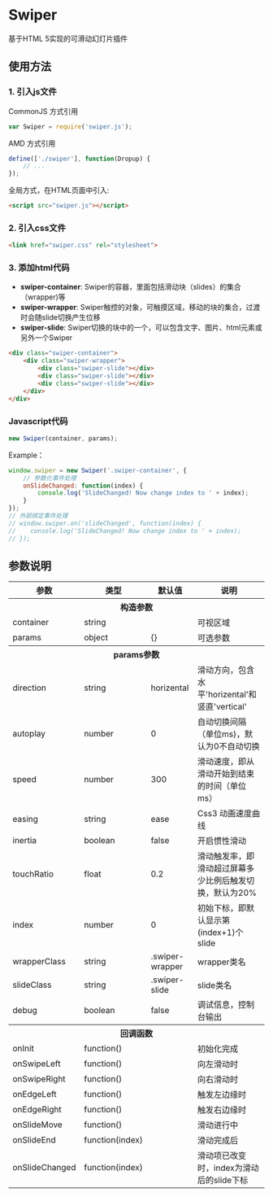 # Swiper
基于HTML 5实现的可滑动幻灯片插件

## 使用方法

### 1. 引入js文件

CommonJS 方式引用
```js
var Swiper = require('swiper.js');
```

AMD 方式引用
```js
define(['./swiper'], function(Dropup) {
    // ...
});
```

全局方式，在HTML页面中引入:
```html
<script src="swiper.js"></script>
```

### 2. 引入css文件
```html
<link href="swiper.css" rel="stylesheet">
```
### 3. 添加html代码
* **swiper-container**: Swiper的容器，里面包括滑动块（slides）的集合（wrapper)等
* **swiper-wrapper**: Swiper触控的对象，可触摸区域，移动的块的集合，过渡时会随slide切换产生位移
* **swiper-slide**: Swiper切换的块中的一个，可以包含文字、图片、html元素或另外一个Swiper
```html
<div class="swiper-container">
    <div class="swiper-wrapper">
        <div class="swiper-slide"></div>
        <div class="swiper-slide"></div>
        <div class="swiper-slide"></div>
    </div>
</div>
```
### Javascript代码
```js
new Swiper(container, params);
```
Example：
```js
window.swiper = new Swiper('.swiper-container', {
    // 参数化事件处理
    onSlideChanged: function(index) {
        console.log('SlideChanged! Now change index to ' + index);
    }
});
// 外部绑定事件处理
// window.swiper.on('slideChanged', function(index) {
//    console.log('SlideChanged! Now change index to ' + index);
// });
```

## 参数说明
<table>
<thead>
<tr>
  <th>参数</th>
  <th>类型</th>
  <th>默认值</th>
  <th>说明</th>
</tr>
</thead>
<tbody>
<tr><th colspan="4">构造参数</th></tr>
<tr>
    <td>container</td>
    <td>string</td>
    <td></td>
    <td>可视区域</td>
</tr>
<tr>
    <td>params</td>
    <td>object</td>
    <td>{}</td>
    <td>可选参数</td>
</tr>
<tr>
  <th colspan="4">params参数</th>
</tr>
<tr>
    <td>direction</td>
    <td>string</td>
    <td>horizental</td>
    <td>滑动方向，包含水平'horizental'和竖直'vertical'</td>
</tr>
<tr>
    <td>autoplay</td>
    <td>number</td>
    <td>0</td>
    <td>自动切换间隔（单位ms)，默认为0不自动切换</td>
</tr>
<tr>
    <td>speed</td>
    <td>number</td>
    <td>300</td>
    <td>滑动速度，即从滑动开始到结束的时间（单位ms）</td>
</tr>
<tr>
    <td>easing</td>
    <td>string</td>
    <td>ease</td>
    <td>Css3 动画速度曲线</td>
</tr>
<tr>
    <td>inertia</td>
    <td>boolean</td>
    <td>false</td>
    <td>开启惯性滑动</td>
</tr>
<tr>
    <td>touchRatio</td>
    <td>float</td>
    <td>0.2</td>
    <td>滑动触发率，即滑动超过屏幕多少比例后触发切换，默认为20%</td>
</tr>
<tr>
    <td>index</td>
    <td>number</td>
    <td>0</td>
    <td>初始下标，即默认显示第(index+1)个slide</td>
</tr>
<tr>
    <td>wrapperClass</td>
    <td>string</td>
    <td>.swiper-wrapper</td>
    <td>wrapper类名</td>
</tr>
<tr>
    <td>slideClass</td>
    <td>string</td>
    <td>.swiper-slide</td>
    <td>slide类名</td>
</tr>
<tr>
    <td>debug</td>
    <td>boolean</td>
    <td>false</td>
    <td>调试信息，控制台输出</td>
</tr>
<tr><th colspan="4">回调函数</th></tr>
<tr>
    <td>onInit</td>
    <td>function()</td>
    <td></td>
    <td>初始化完成</td>
</tr>
<tr>
    <td>onSwipeLeft</td>
    <td>function()</td>
    <td></td>
    <td>向左滑动时</td>
</tr>
<tr>
    <td>onSwipeRight</td>
    <td>function()</td>
    <td></td>
    <td>向右滑动时</td>
</tr>
<tr>
    <td>onEdgeLeft</td>
    <td>function()</td>
    <td></td>
    <td>触发左边缘时</td>
</tr>
<tr>
    <td>onEdgeRight</td>
    <td>function()</td>
    <td></td>
    <td>触发右边缘时</td>
</tr>
<tr>
    <td>onSlideMove</td>
    <td>function()</td>
    <td></td>
    <td>滑动进行中</td>
</tr>
<tr>
    <td>onSlideEnd</td>
    <td>function(index)</td>
    <td></td>
    <td>滑动完成后</td>
</tr>
<tr>
    <td>onSlideChanged</td>
    <td>function(index)</td>
    <td></td>
    <td>滑动项已改变时，index为滑动后的slide下标</td>
</tr>
</tbody>
</table>

